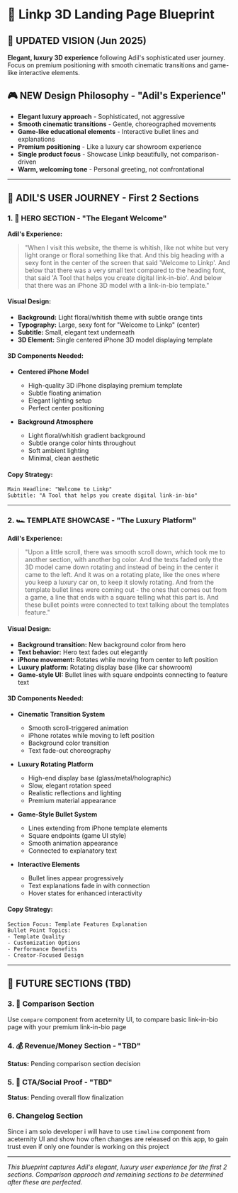 # 🚀 Linkp 3D Landing Page Blueprint

## 🎯 UPDATED VISION (Jun 2025)

**Elegant, luxury 3D experience** following Adil's sophisticated user journey. Focus on premium positioning with smooth cinematic transitions and game-like interactive elements.

## 🎮 NEW Design Philosophy - "Adil's Experience"

- **Elegant luxury approach** - Sophisticated, not aggressive
- **Smooth cinematic transitions** - Gentle, choreographed movements
- **Game-like educational elements** - Interactive bullet lines and explanations
- **Premium positioning** - Like a luxury car showroom experience
- **Single product focus** - Showcase Linkp beautifully, not comparison-driven
- **Warm, welcoming tone** - Personal greeting, not confrontational

---

## 📱 ADIL'S USER JOURNEY - First 2 Sections

### 1. 🌸 HERO SECTION - "The Elegant Welcome"

**Adil's Experience:**

> "When I visit this website, the theme is whitish, like not white but very light orange or floral something like that. And this big heading with a sexy font in the center of the screen that said 'Welcome to Linkp'. And below that there was a very small text compared to the heading font, that said 'A Tool that helps you create digital link-in-bio'. And below that there was an iPhone 3D model with a link-in-bio template."

#### Visual Design:

- **Background:** Light floral/whitish theme with subtle orange tints
- **Typography:** Large, sexy font for "Welcome to Linkp" (center)
- **Subtitle:** Small, elegant text underneath
- **3D Element:** Single centered iPhone 3D model displaying template

#### 3D Components Needed:

- **Centered iPhone Model**

  - High-quality 3D iPhone displaying premium template
  - Subtle floating animation
  - Elegant lighting setup
  - Perfect center positioning

- **Background Atmosphere**
  - Light floral/whitish gradient background
  - Subtle orange color hints throughout
  - Soft ambient lighting
  - Minimal, clean aesthetic

#### Copy Strategy:

```
Main Headline: "Welcome to Linkp"
Subtitle: "A Tool that helps you create digital link-in-bio"
```

---

### 2. 🏎️ TEMPLATE SHOWCASE - "The Luxury Platform"

**Adil's Experience:**

> "Upon a little scroll, there was smooth scroll down, which took me to another section, with another bg color. And the texts faded only the 3D model came down rotating and instead of being in the center it came to the left. And it was on a rotating plate, like the ones where you keep a luxury car on, to keep it slowly rotating. And from the template bullet lines were coming out - the ones that comes out from a game, a line that ends with a square telling what this part is. And these bullet points were connected to text talking about the templates feature."

#### Visual Design:

- **Background transition:** New background color from hero
- **Text behavior:** Hero text fades out elegantly
- **iPhone movement:** Rotates while moving from center to left position
- **Luxury platform:** Rotating display base (like car showroom)
- **Game-style UI:** Bullet lines with square endpoints connecting to feature text

#### 3D Components Needed:

- **Cinematic Transition System**

  - Smooth scroll-triggered animation
  - iPhone rotates while moving to left position
  - Background color transition
  - Text fade-out choreography

- **Luxury Rotating Platform**

  - High-end display base (glass/metal/holographic)
  - Slow, elegant rotation speed
  - Realistic reflections and lighting
  - Premium material appearance

- **Game-Style Bullet System**

  - Lines extending from iPhone template elements
  - Square endpoints (game UI style)
  - Smooth animation appearance
  - Connected to explanatory text

- **Interactive Elements**
  - Bullet lines appear progressively
  - Text explanations fade in with connection
  - Hover states for enhanced interactivity

#### Copy Strategy:

```
Section Focus: Template Features Explanation
Bullet Point Topics:
- Template Quality
- Customization Options
- Performance Benefits
- Creator-Focused Design
```

---

## 🚧 FUTURE SECTIONS (TBD)

### 3. 🤔 Comparison Section 

Use `compare` component from aceternity UI, to compare basic link-in-bio page with your premium link-in-bio page

### 4. 💰 Revenue/Money Section - "TBD"

**Status:** Pending comparison section decision

### 5. 🎯 CTA/Social Proof - "TBD"

**Status:** Pending overall flow finalization

### 6. Changelog Section

Since i am solo developer i will have to use `timeline` component from aceternity UI and show how often changes are released on this app, to gain trust even if only one founder is working on this project

---

_This blueprint captures Adil's elegant, luxury user experience for the first 2 sections. Comparison approach and remaining sections to be determined after these are perfected._
